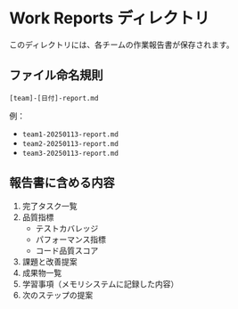 # Work Reports ディレクトリ

このディレクトリには、各チームの作業報告書が保存されます。

## ファイル命名規則
```
[team]-[日付]-report.md
```

例：
- `team1-20250113-report.md`
- `team2-20250113-report.md`
- `team3-20250113-report.md`

## 報告書に含める内容
1. 完了タスク一覧
2. 品質指標
   - テストカバレッジ
   - パフォーマンス指標
   - コード品質スコア
3. 課題と改善提案
4. 成果物一覧
5. 学習事項（メモリシステムに記録した内容）
6. 次のステップの提案